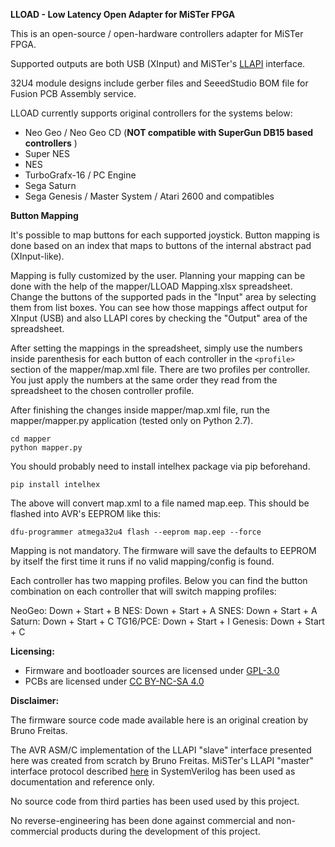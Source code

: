 **LLOAD - Low Latency Open Adapter for MiSTer FPGA**

This is an open-source / open-hardware controllers adapter for MiSTer FPGA.

Supported outputs are both USB (XInput) and MiSTer's [LLAPI](https://github.com/Kitrinx/LLAPI/blob/master/LLIO.sv) interface.

32U4 module designs include gerber files and SeeedStudio BOM file for Fusion
PCB Assembly service.

LLOAD currently supports original controllers for the systems below:

- Neo Geo / Neo Geo CD (**NOT compatible with SuperGun DB15 based controllers** )
- Super NES
- NES
- TurboGrafx-16 / PC Engine
- Sega Saturn
- Sega Genesis / Master System / Atari 2600 and compatibles

**Button Mapping**

It's possible to map buttons for each supported joystick. Button mapping is done
based on an index that maps to buttons of the internal abstract pad 
(XInput-like).

Mapping is fully customized by the user. Planning your mapping can be done with
the help of the mapper/LLOAD Mapping.xlsx spreadsheet. Change the buttons of
the supported pads in the "Input" area by selecting them from list boxes. You
can see how those mappings affect output for XInput (USB) and also LLAPI cores
by checking the "Output" area of the spreadsheet.

After setting the mappings in the spreadsheet, simply use the numbers inside
parenthesis for each button of each controller in the ```<profile>``` section of
the mapper/map.xml file. There are two profiles per controller. You just
apply the numbers at the same order they read from the spreadsheet to the
chosen controller profile.

After finishing the changes inside mapper/map.xml file, run the 
mapper/mapper.py application (tested only on Python 2.7). 

```
cd mapper
python mapper.py
```

You should probably
need to install intelhex package via pip beforehand.

```pip install intelhex```

The above will convert map.xml to a file named map.eep. This should be 
flashed into AVR's EEPROM like this:

```dfu-programmer atmega32u4 flash --eeprom map.eep --force```

Mapping is not mandatory. The firmware will save the defaults to EEPROM by
itself the first time it runs if no valid mapping/config is found.

Each controller has two mapping profiles. Below you can find the button
combination on each controller that will switch mapping profiles:

NeoGeo: Down + Start + B
NES: Down + Start + A
SNES: Down + Start + A
Saturn: Down + Start + C
TG16/PCE: Down + Start + I
Genesis: Down + Start + C

**Licensing:**

- Firmware and bootloader sources are licensed under [GPL-3.0](LICENSE)
- PCBs are licensed under [CC BY-NC-SA 4.0](pcb/LICENSE.txt)

**Disclaimer:**

The firmware source code made available here is an original creation by Bruno 
Freitas. 

The AVR ASM/C implementation of the LLAPI "slave" interface presented here
was created from scratch by Bruno Freitas. MiSTer's LLAPI "master" interface
protocol described [here](https://github.com/Kitrinx/LLAPI/blob/master/LLIO.sv) 
in SystemVerilog has been used as documentation and reference only.

No source code from third parties has been used used by this project.

No reverse-engineering has been done against commercial and non-commercial
products during the development of this project.
